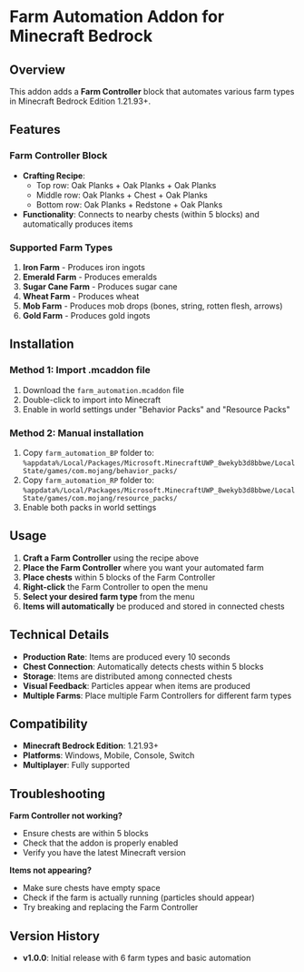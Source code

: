 # Farm Automation Addon for Minecraft Bedrock

## Overview
This addon adds a **Farm Controller** block that automates various farm types in Minecraft Bedrock Edition 1.21.93+.

## Features

### Farm Controller Block
- **Crafting Recipe**: 
  - Top row: Oak Planks + Oak Planks + Oak Planks
  - Middle row: Oak Planks + Chest + Oak Planks  
  - Bottom row: Oak Planks + Redstone + Oak Planks
- **Functionality**: Connects to nearby chests (within 5 blocks) and automatically produces items

### Supported Farm Types
1. **Iron Farm** - Produces iron ingots
2. **Emerald Farm** - Produces emeralds
3. **Sugar Cane Farm** - Produces sugar cane
4. **Wheat Farm** - Produces wheat
5. **Mob Farm** - Produces mob drops (bones, string, rotten flesh, arrows)
6. **Gold Farm** - Produces gold ingots

## Installation

### Method 1: Import .mcaddon file
1. Download the `farm_automation.mcaddon` file
2. Double-click to import into Minecraft
3. Enable in world settings under "Behavior Packs" and "Resource Packs"

### Method 2: Manual installation
1. Copy `farm_automation_BP` folder to: `%appdata%/Local/Packages/Microsoft.MinecraftUWP_8wekyb3d8bbwe/LocalState/games/com.mojang/behavior_packs/`
2. Copy `farm_automation_RP` folder to: `%appdata%/Local/Packages/Microsoft.MinecraftUWP_8wekyb3d8bbwe/LocalState/games/com.mojang/resource_packs/`
3. Enable both packs in world settings

## Usage

1. **Craft a Farm Controller** using the recipe above
2. **Place the Farm Controller** where you want your automated farm
3. **Place chests** within 5 blocks of the Farm Controller
4. **Right-click** the Farm Controller to open the menu
5. **Select your desired farm type** from the menu
6. **Items will automatically** be produced and stored in connected chests

## Technical Details

- **Production Rate**: Items are produced every 10 seconds
- **Chest Connection**: Automatically detects chests within 5 blocks
- **Storage**: Items are distributed among connected chests
- **Visual Feedback**: Particles appear when items are produced
- **Multiple Farms**: Place multiple Farm Controllers for different farm types

## Compatibility
- **Minecraft Bedrock Edition**: 1.21.93+
- **Platforms**: Windows, Mobile, Console, Switch
- **Multiplayer**: Fully supported

## Troubleshooting

**Farm Controller not working?**
- Ensure chests are within 5 blocks
- Check that the addon is properly enabled
- Verify you have the latest Minecraft version

**Items not appearing?**
- Make sure chests have empty space
- Check if the farm is actually running (particles should appear)
- Try breaking and replacing the Farm Controller

## Version History
- **v1.0.0**: Initial release with 6 farm types and basic automation